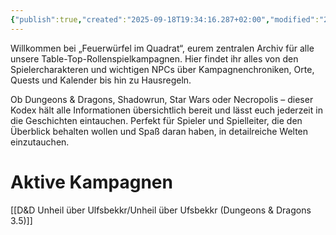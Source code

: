```yaml
---
{"publish":true,"created":"2025-09-18T19:34:16.287+02:00","modified":"2025-09-18T22:43:42.052+02:00","cssclasses":""}
---
```


Willkommen bei „Feuerwürfel im Quadrat“, eurem zentralen Archiv für alle unsere Table-Top-Rollenspielkampagnen. Hier findet ihr alles von den Spielercharakteren und wichtigen NPCs über Kampagnenchroniken, Orte, Quests und Kalender bis hin zu Hausregeln.

Ob Dungeons & Dragons, Shadowrun, Star Wars oder Necropolis – dieser Kodex hält alle Informationen übersichtlich bereit und lässt euch jederzeit in die Geschichten eintauchen. Perfekt für Spieler und Spielleiter, die den Überblick behalten wollen und Spaß daran haben, in detailreiche Welten einzutauchen.

# Aktive Kampagnen
[[D&D Unheil über Ulfsbekkr/Unheil über Ufsbekkr (Dungeons & Dragons 3.5)]]